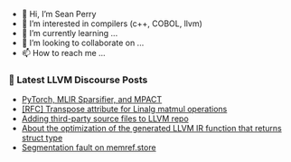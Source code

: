- 👋 Hi, I’m Sean Perry
- 👀 I’m interested in compilers (c++, COBOL, llvm)
- 🌱 I’m currently learning ...
- 💞️ I’m looking to collaborate on ...
- 📫 How to reach me ...

<!---
s66perry/s66perry is a ✨ special ✨ repository because its `README.md` (this file) appears on your GitHub profile.
You can click the Preview link to take a look at your changes.
--->
### 📕 Latest LLVM Discourse Posts

<!-- DISCOURSE-LLVM:START -->
- [PyTorch, MLIR Sparsifier, and MPACT](https://discourse.llvm.org/t/pytorch-mlir-sparsifier-and-mpact/80309#post_1)
- [[RFC] Transpose attribute for Linalg matmul operations](https://discourse.llvm.org/t/rfc-transpose-attribute-for-linalg-matmul-operations/80092?page=2#post_30)
- [Adding third-party source files to LLVM repo](https://discourse.llvm.org/t/adding-third-party-source-files-to-llvm-repo/80283#post_6)
- [About the optimization of the generated LLVM IR function that returns struct type](https://discourse.llvm.org/t/about-the-optimization-of-the-generated-llvm-ir-function-that-returns-struct-type/80308#post_1)
- [Segmentation fault on memref.store](https://discourse.llvm.org/t/segmentation-fault-on-memref-store/80286#post_2)
<!-- DISCOURSE-LLVM:END -->
